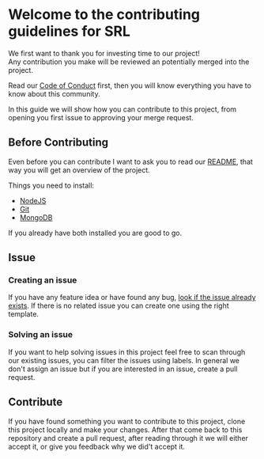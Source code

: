 # Welcome to the contributing guidelines for SRL

We first want to thank you for investing time to our project!  
Any contribution you make will be reviewed an potentially merged into the project.

Read our [Code of Conduct](./CODE_OF_CONDUCT.md) first, then you will know everything you have to know about this community.

In this guide we will show how you can contribute to this project, from opening you first issue to approving your merge request.

## Before Contributing

Even before you can contribute I want to ask you to read our [README](./README.md), that way you will get an overview of the project.

Things you need to install:

- [NodeJS](https://nodejs.org/en/)
- [Git](https://git-scm.com/)
- [MongoDB](https://www.mongodb.com/)

If you already have both installed you are good to go.

## Issue

### Creating an issue

If you have any feature idea or have found any bug, [look if the issue already exists](https://docs.github.com/en/search-github/searching-on-github/searching-issues-and-pull-requests#search-by-the-title-body-or-comments). If there is no related issue you can create one using the right template.

### Solving an issue

If you want to help solving issues in this project feel free to scan through our existing issues, you can filter the issues using labels. In general we don't assign an issue but if you are interested in an issue, create a pull request.

## Contribute

If you have found something you want to contribute to this project, clone this project locally and make your changes. After that come back to this repository and create a pull request, after reading through it we will either accept it, or give you feedback why we did't accept it.
